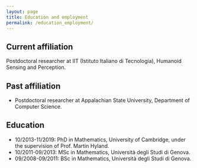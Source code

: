 ```yaml
---
layout: page
title: Education and employment
permalink: /education_employment/
---
```


## Current affiliation

Postdoctoral researcher at IIT (Istituto Italiano di Tecnologia), Humanoid Sensing and Perception.

## Past affiliation

- Postdoctoral researcher at Appalachian State University, Department of Computer Science.

## Education

- 10/2013-11/2019: PhD in Mathematics, University of Cambridge, under the supervision of Prof. Martin Hyland.
- 10/2011-09/2013: MSc in Mathematics, Università degli Studi di Genova.
- 09/2008-09/2011: BSc in Mathematics, Università degli Studi di Genova.
